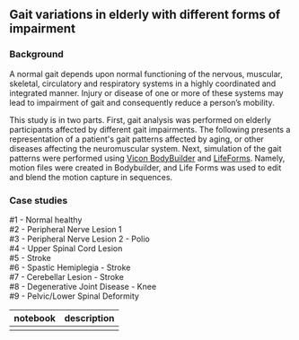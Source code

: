 ## Gait variations in elderly with different forms of impairment

### Background
A normal gait depends upon normal functioning of the nervous, muscular, skeletal, circulatory and respiratory systems in a highly coordinated and integrated manner. Injury or disease of one or more of these systems may lead to impairment of gait and consequently reduce a person’s mobility. 

This study is in two parts. First, gait analysis was performed on elderly participants affected by different gait impairments. The following presents a representation of a patient's gait patterns affected by aging, or other diseases affecting the neuromuscular system. 
Next, simulation of the gait patterns were performed using [Vicon BodyBuilder](https://www.vicon.com/software/bodybuilder/) and [LifeForms](http://www.credo-interactive.com/products/lifeforms/lf_4-0_studio.html). Namely, motion files were created in Bodybuilder, and Life Forms was used to edit and blend the motion capture in sequences.

### Case studies
#1 - Normal healthy
<br> #2 - Peripheral Nerve Lesion 1
<br> #3 - Peripheral Nerve Lesion 2 - Polio
<br> #4 - Upper Spinal Cord Lesion
<br> #5 - Stroke
<br> #6 - Spastic Hemiplegia - Stroke
<br> #7 - Cerebellar Lesion - Stroke
<br> #8 - Degenerative Joint Disease - Knee
<br> #9 - Pelvic/Lower Spinal Deformity


| notebook                | description |
|-------------------------|--------------|
|       |  |





